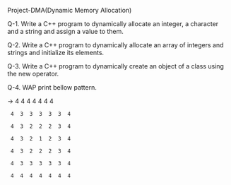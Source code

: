 Project-DMA(Dynamic Memory Allocation)

Q-1. Write a C++ program to dynamically allocate an integer, a character and a string and assign a value to them.

Q-2. Write a C++ program to dynamically allocate an array of integers and strings and initialize its elements.

Q-3. Write a C++ program to dynamically create an object of a class using the new operator.

Q-4. WAP print bellow pattern.

->   4  4  4  4  4  4  4 

     4  3  3  3  3  3  4 
     
     4  3  2  2  2  3  4 
     
     4  3  2  1  2  3  4 
     
     4  3  2  2  2  3  4 
     
     4  3  3  3  3  3  4 
     
     4  4  4  4  4  4  4 
     
